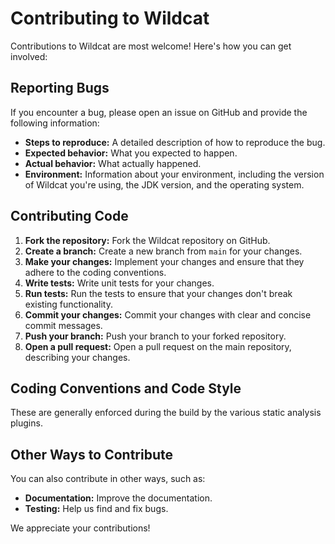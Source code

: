 # Contributing to Wildcat

Contributions to Wildcat are most welcome! Here's how you can get involved:

## Reporting Bugs

If you encounter a bug, please open an issue on GitHub and provide the following information:

* **Steps to reproduce:** A detailed description of how to reproduce the bug.
* **Expected behavior:** What you expected to happen.
* **Actual behavior:** What actually happened.
* **Environment:** Information about your environment, including the version of Wildcat you're using, the JDK version, and the operating system.

## Contributing Code

1. **Fork the repository:** Fork the Wildcat repository on GitHub.
2. **Create a branch:** Create a new branch from `main` for your changes.
3. **Make your changes:** Implement your changes and ensure that they adhere to the coding conventions.
4. **Write tests:** Write unit tests for your changes.
5. **Run tests:** Run the tests to ensure that your changes don't break existing functionality.
6. **Commit your changes:** Commit your changes with clear and concise commit messages.
7. **Push your branch:** Push your branch to your forked repository.
8. **Open a pull request:** Open a pull request on the main repository, describing your changes.

## Coding Conventions and Code Style

These are generally enforced during the build by the various static analysis plugins.

## Other Ways to Contribute

You can also contribute in other ways, such as:

* **Documentation:** Improve the documentation.
* **Testing:** Help us find and fix bugs.

We appreciate your contributions!